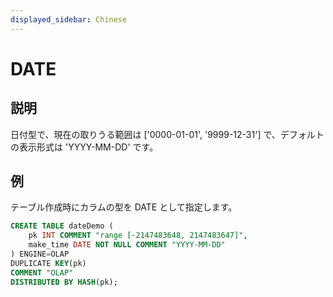 ```yaml
---
displayed_sidebar: Chinese
---
```


# DATE

## 説明

日付型で、現在の取りうる範囲は ['0000-01-01', '9999-12-31'] で、デフォルトの表示形式は 'YYYY-MM-DD' です。

## 例

テーブル作成時にカラムの型を DATE として指定します。

```sql
CREATE TABLE dateDemo (
    pk INT COMMENT "range [-2147483648, 2147483647]",
    make_time DATE NOT NULL COMMENT "YYYY-MM-DD"
) ENGINE=OLAP 
DUPLICATE KEY(pk)
COMMENT "OLAP"
DISTRIBUTED BY HASH(pk);
```
